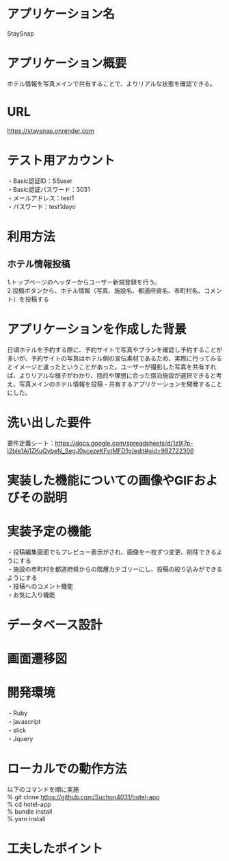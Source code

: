 # アプリケーション名
StaySnap

# アプリケーション概要
ホテル情報を写真メインで共有することで、よりリアルな状態を確認できる。

# URL
https://staysnap.onrender.com

# テスト用アカウント
・Basic認証ID：SSuser<br>
・Basic認証パスワード：3031<br>
・メールアドレス：test1<br>
・パスワード：test1dayo<br>

# 利用方法
## ホテル情報投稿
1.トップページのヘッダーからユーザー新規登録を行う。<br>
2.投稿ボタンから、ホテル情報（写真、施設名、都道府県名、市町村名、コメント）を投稿する<br>

# アプリケーションを作成した背景
日頃ホテルを予約する際に、予約サイトで写真やプランを確認し予約することが多いが、予約サイトの写真はホテル側の宣伝素材であるため、実際に行ってみるとイメージと違ったということがあった。ユーザーが撮影した写真を共有すれば、よりリアルな様子がわかり、目的や理想に合った宿泊施設が選択できると考え、写真メインのホテル情報を投稿・共有するアプリケーションを開発することにした。

# 洗い出した要件
要件定義シート：https://docs.google.com/spreadsheets/d/1z9l7p-I2ble1Aj1ZKuQybeN_SegJ0scezeKFvtMFD1g/edit#gid=982722306
# 実装した機能についての画像やGIFおよびその説明

# 実装予定の機能
・投稿編集画面でもプレビュー表示がされ、画像を一枚ずつ変更、削除できるようにする<br>
・施設の市町村を都道府県からの階層カテゴリーにし、投稿の絞り込みができるようにする<br>
・投稿へのコメント機能<br>
・お気に入り機能

# データベース設計

# 画面遷移図

# 開発環境
・Ruby<br>
・javascript<br>
・slick<br>
・Jquery

# ローカルでの動作方法
以下のコマンドを順に実施<br>
% git clone https://github.com/Suchon4031/hotel-app<br>
% cd hotel-app<br>
% bundle install<br>
% yarn install

# 工夫したポイント